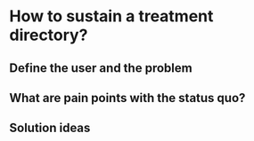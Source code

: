 # How to sustain a treatment directory?

## Define the user and the problem

## What are pain points with the status quo?

## Solution ideas

